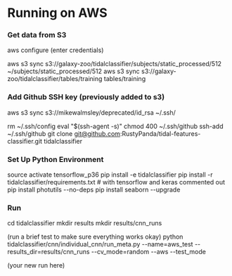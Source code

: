 # Running on AWS

### Get data from S3

aws configure
(enter credentials)

aws s3 sync s3://galaxy-zoo/tidalclassifier/subjects/static_processed/512 ~/subjects/static_processed/512
aws s3 sync s3://galaxy-zoo/tidalclassifier/tables/training tables/training

### Add Github SSH key (previously added to s3)
<!-- acceptable security risk given the context -->
aws s3 sync s3://mikewalmsley/deprecated/id_rsa ~/.ssh/
<!-- Remove Mac OSX config, will take out of S3 soon -->
rm ~/.ssh/config
eval "$(ssh-agent -s)"
chmod 400 ~/.ssh/github
ssh-add ~/.ssh/github
git clone git@github.com:RustyPanda/tidal-features-classifier.git tidalclassifier

### Set Up Python Environment
source activate tensorflow_p36
pip install -e tidalclassifier
pip install -r tidalclassifier/requirements.txt  # with tensorflow and keras commented out
pip install photutils --no-deps
pip install seaborn --upgrade

### Run
cd tidalclassifier
mkdir results
mkdir results/cnn_runs

(run a brief test to make sure everything works okay)
python tidalclassifier/cnn/individual_cnn/run_meta.py --name=aws_test --results_dir=results/cnn_runs --cv_mode=random --aws --test_mode

(your new run here)
